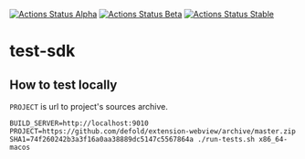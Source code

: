 [![Actions Status Alpha](https://github.com/defold/test-sdk/actions/workflows/test-alpha.yml/badge.svg)](https://github.com/defold/test-sdk/actions)
[![Actions Status Beta](https://github.com/defold/test-sdk/actions/workflows/test-beta.yml/badge.svg)](https://github.com/defold/test-sdk/actions)
[![Actions Status Stable](https://github.com/defold/test-sdk/actions/workflows/test-stable.yml/badge.svg)](https://github.com/defold/test-sdk/actions)

# test-sdk


## How to test locally


`PROJECT` is url to project's sources archive.

    BUILD_SERVER=http://localhost:9010 PROJECT=https://github.com/defold/extension-webview/archive/master.zip SHA1=74f260242b3a3f16a0aa38889dc5147c5567864a ./run-tests.sh x86_64-macos

